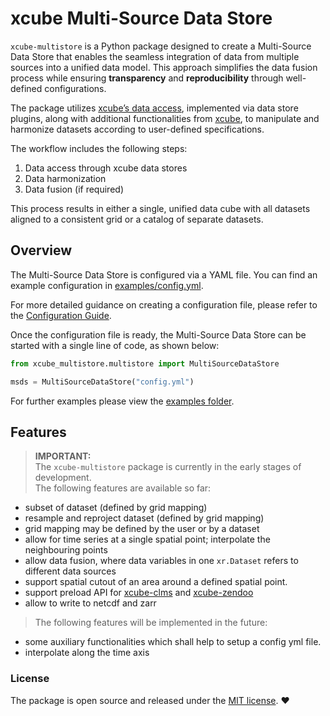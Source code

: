 # xcube Multi-Source Data Store

`xcube-multistore` is a Python package designed to create a Multi-Source Data Store 
that enables the seamless integration of data from multiple sources into a unified 
data model. This approach simplifies the data fusion process while ensuring 
**transparency** and **reproducibility** through well-defined configurations.

The package utilizes [xcube’s data access](https://xcube.readthedocs.io/en/latest/dataaccess.html#data-access), 
implemented via data store plugins, along with additional functionalities from 
[xcube](https://xcube.readthedocs.io/), to manipulate and harmonize datasets according
to user-defined specifications.

The workflow includes the following steps:

1. Data access through xcube data stores
2. Data harmonization
3. Data fusion (if required)

This process results in either a single, unified data cube with all datasets aligned
to a consistent grid or a catalog of separate datasets.

## Overview

The Multi-Source Data Store is configured via a YAML file. You can find an example 
configuration in [examples/config.yml](https://github.com/xcube-dev/xcube-multistore/blob/main/examples/config.yml).

For more detailed guidance on creating a configuration file, please refer to the 
[Configuration Guide](https://xcube-dev.github.io/xcube-multistore/config/).

Once the configuration file is ready, the Multi-Source Data Store can be started 
with a single line of code, as shown below:


```python
from xcube_multistore.multistore import MultiSourceDataStore

msds = MultiSourceDataStore("config.yml")
```

For further examples please view the [examples folder](https://github.com/xcube-dev/xcube-multistore/blob/main/examples).

## Features 

> **IMPORTANT:**  
> The `xcube-multistore` package is currently in the early stages of development.  
> The following features are available so far:

* subset of dataset (defined by grid mapping)
* resample and reproject dataset (defined by grid mapping)
* grid mapping may be defined by the user or by a dataset 
* allow for time series at a single spatial point; interpolate the neighbouring points
* allow data fusion, where data variables in one `xr.Dataset` refers to different data sources
* support spatial cutout of an area around a defined spatial point.
* support preload API for [xcube-clms](https://github.com/xcube-dev/xcube-clms) and 
  [xcube-zendoo](https://github.com/xcube-dev/xcube-zenodo)
* allow to write to netcdf and zarr

> The following features will be implemented in the future:

* some auxiliary functionalities which shall help to setup a config yml file. 
* interpolate along the time axis 

### License

The package is open source and released under the 
[MIT license](https://opensource.org/license/mit). :heart:

